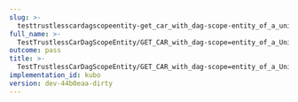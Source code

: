 ```yaml
---
slug: >-
  testtrustlesscardagscopeentity-get_car_with_dag-scope-entity_of_a_unixfs_sharded_directory_(accept_header)-header_etag
full_name: >-
  TestTrustlessCarDagScopeEntity/GET_CAR_with_dag-scope=entity_of_a_UnixFS_sharded_directory_(Accept_Header)/Header_Etag
outcome: pass
title: >-
  TestTrustlessCarDagScopeEntity/GET_CAR_with_dag-scope=entity_of_a_UnixFS_sharded_directory_(Accept_Header)/Header_Etag
implementation_id: kubo
version: dev-44b0eaa-dirty
---
```


